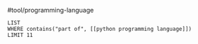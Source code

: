 #tool/programming-language

```dataview
LIST
WHERE contains("part of", [[python programming language]])
LIMIT 11
```
